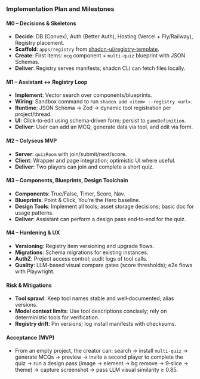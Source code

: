 ### Implementation Plan and Milestones

#### M0 – Decisions & Skeletons

- **Decide**: DB (Convex), Auth (Better Auth), Hosting (Vercel + Fly/Railway), Registry placement.
- **Scaffold**: `apps/registry` from [shadcn-ui/registry-template](https://github.com/shadcn-ui/registry-template).
- **Create**: First items: `mcq` component + `multi-quiz` blueprint with JSON Schemas.
- **Deliver**: Registry serves manifests; shadcn CLI can fetch files locally.

#### M1 – Assistant ↔ Registry Loop

- **Implement**: Vector search over components/blueprints.
- **Wiring**: Sandbox command to run `shadcn add <item> --registry <url>`.
- **Runtime**: JSON Schema → Zod → dynamic tool registration per project/thread.
- **UI**: Click‑to‑edit using schema‑driven form; persist to `gameDefinition`.
- **Deliver**: User can add an MCQ, generate data via tool, and edit via form.

#### M2 – Colyseus MVP

- **Server**: `quizRoom` with join/submit/next/score.
- **Client**: Wrapper and page integration; optimistic UI where useful.
- **Deliver**: Two players can join and complete a short quiz.

#### M3 – Components, Blueprints, Design Toolchain

- **Components**: True/False, Timer, Score, Nav.
- **Blueprints**: Point & Click, You’re the Hero baseline.
- **Design Tools**: Implement all tools; asset storage decisions; basic doc for usage patterns.
- **Deliver**: Assistant can perform a design pass end‑to‑end for the quiz.

#### M4 – Hardening & UX

- **Versioning**: Registry item versioning and upgrade flows.
- **Migrations**: Schema migrations for existing instances.
- **AuthZ**: Project access control; audit logs of tool calls.
- **Quality**: LLM-based visual compare gates (score thresholds); e2e flows with Playwright.

#### Risk & Mitigations

- **Tool sprawl**: Keep tool names stable and well‑documented; alias versions.
- **Model context limits**: Use tool descriptions concisely; rely on deterministic tools for verification.
- **Registry drift**: Pin versions; log install manifests with checksums.

#### Acceptance (MVP)

- From an empty project, the creator can: search → install `multi-quiz` → generate MCQs → preview → invite a second player to complete the quiz → run a design pass (image → element → bg remove → 9‑slice → theme) → capture screenshot → pass LLM visual similarity ≥ 0.85.
